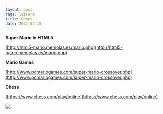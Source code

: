 ```yaml
---
layout: post
tags: leisure
title: Games
date: 2021-04-15
---
```


**Super Mario In HTML5**

[http://html5-mario.memolas.es/mario.php](http://html5-mario.memolas.es/mario.php)

**Mario Games**

[http://www.pcmariogames.com/super-mario-crossover.php](http://www.pcmariogames.com/super-mario-crossover.php)

**Chess**

[https://www.chess.com/play/online](https://www.chess.com/play/online)

![](https://static.vecteezy.com/system/resources/previews/000/697/567/non_2x/chess-knight-wire-frame-polygon-blue-frame-structure-vector.jpg)
